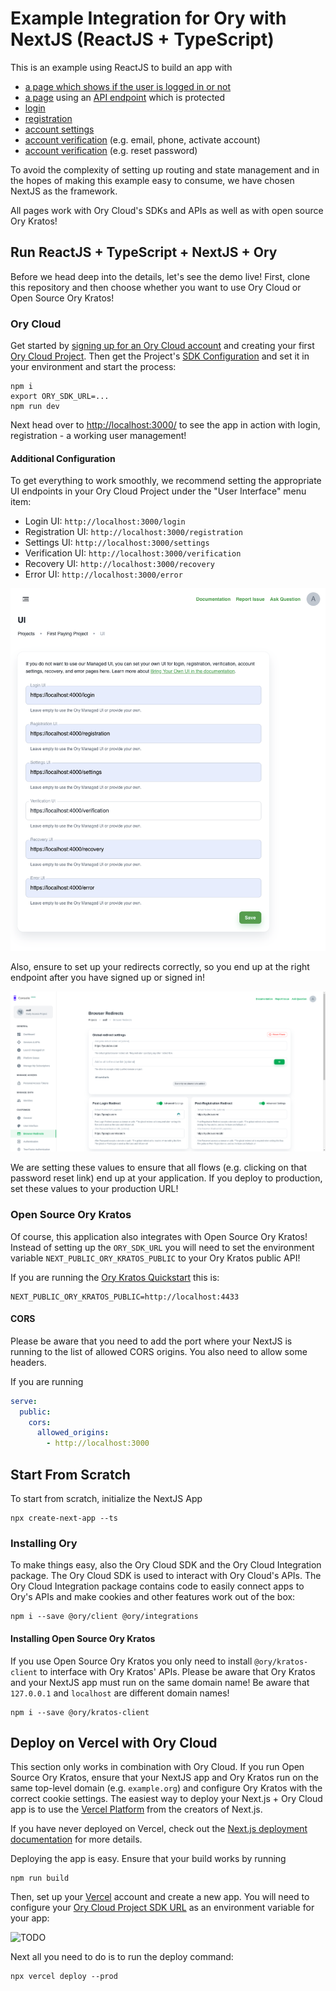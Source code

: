 # Example Integration for Ory with NextJS (ReactJS + TypeScript)

This is an example using ReactJS to build an app with

- [a page which shows if the user is logged in or not](pages/index.tsx)
- [a page](pages/protected.tsx) using an [API endpoint](pages/api/protected.ts)
  which is protected
- [login](pages/login.tsx)
- [registration](pages/ui/registration.tsx)
- [account settings](pages/ui/settings.tsx)
- [account verification](pages/ui/verification.tsx) (e.g. email, phone, activate
  account)
- [account verification](pages/ui/recovery.tsx) (e.g. reset password)

To avoid the complexity of setting up routing and state management and in the
hopes of making this example easy to consume, we have chosen NextJS as the
framework.

All pages work with Ory Cloud's SDKs and APIs as well as with open source Ory
Kratos!

## Run ReactJS + TypeScript + NextJS + Ory

Before we head deep into the details, let's see the demo live! First, clone this
repository and then choose whether you want to use Ory Cloud or Open Source Ory
Kratos!

### Ory Cloud

Get started by
[signing up for an Ory Cloud account](https://console.ory.sh/registration) and
creating your first
[Ory Cloud Project](https://www.ory.sh/docs/start-building/create-project). Then
get the Project's
[SDK Configuration](https://www.ory.sh/docs/concepts/services-api/#sdk-configuration)
and set it in your environment and start the process:

```
npm i
export ORY_SDK_URL=...
npm run dev
```

Next head over to [http://localhost:3000/](http://localhost:3000/) to see the
app in action with login, registration - a working user management!

#### Additional Configuration

To get everything to work smoothly, we recommend setting the appropriate UI
endpoints in your Ory Cloud Project under the "User Interface" menu item:

- Login UI: `http://localhost:3000/login`
- Registration UI: `http://localhost:3000/registration`
- Settings UI: `http://localhost:3000/settings`
- Verification UI: `http://localhost:3000/verification`
- Recovery UI: `http://localhost:3000/recovery`
- Error UI: `http://localhost:3000/error`

![Ory Cloud Project User Interface Configuration](./docs/images/ui-settings.png)

Also, ensure to set up your redirects correctly, so you end up at the right
endpoint after you have signed up or signed in!

![Ory Cloud Project User Interface Configuration](./docs/images/redirects.png)

We are setting these values to ensure that all flows (e.g. clicking on that
password reset link) end up at your application. If you deploy to production,
set these values to your production URL!

### Open Source Ory Kratos

Of course, this application also integrates with Open Source Ory Kratos! Instead
of setting up the `ORY_SDK_URL` you will need to set the environment variable
`NEXT_PUBLIC_ORY_KRATOS_PUBLIC` to your Ory Kratos public API!

If you are running the
[Ory Kratos Quickstart](https://www.ory.sh/kratos/docs/quickstart) this is:

```
NEXT_PUBLIC_ORY_KRATOS_PUBLIC=http://localhost:4433
```

#### CORS

Please be aware that you need to add the port where your NextJS is running to
the list of allowed CORS origins. You also need to allow some headers.

If you are running

```yaml
serve:
  public:
    cors:
      allowed_origins:
        - http://localhost:3000
```

## Start From Scratch

To start from scratch, initialize the NextJS App

```
npx create-next-app --ts
```

### Installing Ory

To make things easy, also the Ory Cloud SDK and the Ory Cloud Integration
package. The Ory Cloud SDK is used to interact with Ory Cloud's APIs. The Ory
Cloud Integration package contains code to easily connect apps to Ory's APIs and
make cookies and other features work out of the box:

```
npm i --save @ory/client @ory/integrations
```

#### Installing Open Source Ory Kratos

If you use Open Source Ory Kratos you only need to install `@ory/kratos-client`
to interface with Ory Kratos' APIs. Please be aware that Ory Kratos and your
NextJS app must run on the same domain name! Be aware that `127.0.0.1` and
`localhost` are different domain names!

```
npm i --save @ory/kratos-client
```

## Deploy on Vercel with Ory Cloud

This section only works in combination with Ory Cloud. If you run Open Source
Ory Kratos, ensure that your NextJS app and Ory Kratos run on the same top-level
domain (e.g. `example.org`) and configure Ory Kratos with the correct cookie
settings. The easiest way to deploy your Next.js + Ory Cloud app is to use the
[Vercel Platform](https://vercel.com/new?utm_medium=default-template&filter=next.js&utm_source=create-next-app&utm_campaign=create-next-app-readme)
from the creators of Next.js.

If you have never deployed on Vercel, check out the
[Next.js deployment documentation](https://nextjs.org/docs/deployment) for more
details.

Deploying the app is easy. Ensure that your build works by running

```
npm run build
```

Then, set up your [Vercel](https://vercel.com/) account and create a new app.
You will need to configure your
[Ory Cloud Project SDK URL](https://www.ory.sh/docs/concepts/services-api) as an
environment variable for your app:

![TODO]()

Next all you need to do is to run the deploy command:

```
npx vercel deploy --prod
```
